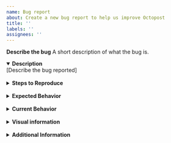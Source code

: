 ```yaml
---
name: Bug report
about: Create a new bug report to help us improve Octopost
title: ''
labels: ''
assignees: ''
---
```


**Describe the bug**
A short description of what the bug is.

<details open> 
  <summary>
    <b>Description</b>
  </summary>
   [Describe the bug reported]
</details>

<br>

<details> 
  <summary>
    <b>Steps to Reproduce</b>
  </summary>

[If applicable, provide detailed steps to reproduce the bug.]

</details>

<br>

<details> 
  <summary>
    <b>Expected Behavior</b>
  </summary>
  [Describe what is expected to happen.]
</details>

<br>

<details> 
  <summary>
    <b>Current Behavior</b>
  </summary>
  [Describe what is currently happening.]
</details>

<br>

<details> 
  <summary>
    <b>Visual information</b>
  </summary>
  [If possible, add screenshots to illustrate this bug.]
</details>

<br>

<details> 
  <summary>
    <b>Additional Information</b>
  </summary>
  [Provide any additional information, such as relevant versions, browser, OS, context, etc.]

</details>
